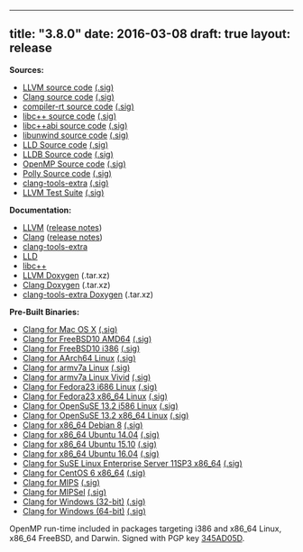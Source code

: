 
---
title: "3.8.0"
date: 2016-03-08
draft: true
layout: release
---

**Sources:**
* [LLVM source code](/3.8.0/llvm-3.8.0.src.tar.xz) [(.sig)](/3.8.0/llvm-3.8.0.src.tar.xz.sig)
* [Clang source code](/3.8.0/cfe-3.8.0.src.tar.xz) [(.sig)](/3.8.0/cfe-3.8.0.src.tar.xz.sig)
* [compiler-rt source code](/3.8.0/compiler-rt-3.8.0.src.tar.xz) [(.sig)](/3.8.0/compiler-rt-3.8.0.src.tar.xz.sig)
* [libc++ source code](/3.8.0/libcxx-3.8.0.src.tar.xz) [(.sig)](/3.8.0/libcxx-3.8.0.src.tar.xz.sig)
* [libc++abi source code](/3.8.0/libcxxabi-3.8.0.src.tar.xz) [(.sig)](/3.8.0/libcxxabi-3.8.0.src.tar.xz.sig)
* [libunwind source code](/3.8.0/libunwind-3.8.0.src.tar.xz) [(.sig)](/3.8.0/libunwind-3.8.0.src.tar.xz.sig)
* [LLD Source code](/3.8.0/lld-3.8.0.src.tar.xz) [(.sig)](/3.8.0/lld-3.8.0.src.tar.xz.sig)
* [LLDB Source code](/3.8.0/lldb-3.8.0.src.tar.xz) [(.sig)](/3.8.0/lldb-3.8.0.src.tar.xz.sig)
* [OpenMP Source code](/3.8.0/openmp-3.8.0.src.tar.xz) [(.sig)](/3.8.0/openmp-3.8.0.src.tar.xz.sig)
* [Polly Source code](/3.8.0/polly-3.8.0.src.tar.xz) [(.sig)](/3.8.0/polly-3.8.0.src.tar.xz.sig)
* [clang-tools-extra](/3.8.0/clang-tools-extra-3.8.0.src.tar.xz) [(.sig)](/3.8.0/clang-tools-extra-3.8.0.src.tar.xz.sig)
* [LLVM Test Suite](/3.8.0/test-suite-3.8.0.src.tar.xz) [(.sig)](/3.8.0/test-suite-3.8.0.src.tar.xz.sig)


**Documentation:**
* [LLVM](/3.8.0/docs/index.html) ([release notes](/3.8.0/docs/ReleaseNotes.html))
* [Clang](/3.8.0/tools/clang/docs/index.html) ([release notes](/3.8.0/tools/clang/docs/ReleaseNotes.html))
* [clang-tools-extra](/3.8.0/tools/clang/tools/extra/docs/index.html)
* [LLD](/3.8.0/tools/lld/docs/index.html)
* [libc++](/3.8.0/projects/libcxx/docs/index.html)
* [LLVM Doxygen](/3.8.0/llvm_doxygen-3.8.0.tar.xz) (.tar.xz)
* [Clang Doxygen](/3.8.0/clang_doxygen-3.8.0.tar.xz) (.tar.xz)
* [clang-tools-extra Doxygen](/3.8.0/clang-tools-extra_doxygen-3.8.0.tar.xz) (.tar.xz)


**Pre-Built Binaries:**
* [Clang for Mac OS X](/3.8.0/clang+llvm-3.8.0-x86_64-apple-darwin.tar.xz) [(.sig)](/3.8.0/clang+llvm-3.8.0-x86_64-apple-darwin.tar.xz.sig)
* [Clang for FreeBSD10 AMD64](/3.8.0/clang+llvm-3.8.0-amd64-unknown-freebsd10.tar.xz) [(.sig)](/3.8.0/clang+llvm-3.8.0-amd64-unknown-freebsd10.tar.xz.sig)
* [Clang for FreeBSD10 i386](/3.8.0/clang+llvm-3.8.0-i386-unknown-freebsd10.tar.xz) [(.sig)](/3.8.0/clang+llvm-3.8.0-i386-unknown-freebsd10.tar.xz.sig)
* [Clang for AArch64 Linux](/3.8.0/clang+llvm-3.8.0-aarch64-linux-gnu.tar.xz) [(.sig)](/3.8.0/clang+llvm-3.8.0-aarch64-linux-gnu.tar.xz.sig)
* [Clang for armv7a Linux](/3.8.0/clang+llvm-3.8.0-armv7a-linux-gnueabihf.tar.xz) [(.sig)](/3.8.0/clang+llvm-3.8.0-armv7a-linux-gnueabihf.tar.xz.sig)
* [Clang for armv7a Linux Vivid](/3.8.0/clang+llvm-3.8.0-linux-armhf-vivid.tar.xz) [(.sig)](/3.8.0/clang+llvm-3.8.0-linux-armhf-vivid.tar.xz.sig)
* [Clang for Fedora23 i686 Linux](/3.8.0/clang+llvm-3.8.0-i686-fedora23.tar.xz) [(.sig)](/3.8.0/clang+llvm-3.8.0-i686-fedora23.tar.xz.sig)
* [Clang for Fedora23 x86\_64 Linux](/3.8.0/clang+llvm-3.8.0-x86_64-fedora23.tar.xz) [(.sig)](/3.8.0/clang+llvm-3.8.0-x86_64-fedora23.tar.xz.sig)
* [Clang for OpenSuSE 13.2 i586 Linux](/3.8.0/clang+llvm-3.8.0-i586-opensuse13.2.tar.xz) [(.sig)](/3.8.0/clang+llvm-3.8.0-i586-opensuse13.2.tar.xz.sig)
* [Clang for OpenSuSE 13.2 x86\_64 Linux](/3.8.0/clang+llvm-3.8.0-x86_64-opensuse13.2.tar.xz) [(.sig)](/3.8.0/clang+llvm-3.8.0-x86_64-opensuse13.2.tar.xz.sig)
* [Clang for x86\_64 Debian 8](/3.8.0/clang+llvm-3.8.0-x86_64-linux-gnu-debian8.tar.xz) [(.sig)](/3.8.0/clang+llvm-3.8.0-x86_64-linux-gnu-debian8.tar.xz.sig)
* [Clang for x86\_64 Ubuntu 14.04](/3.8.0/clang+llvm-3.8.0-x86_64-linux-gnu-ubuntu-14.04.tar.xz) [(.sig)](/3.8.0/clang+llvm-3.8.0-x86_64-linux-gnu-ubuntu-14.04.tar.xz.sig)
* [Clang for x86\_64 Ubuntu 15.10](/3.8.0/clang+llvm-3.8.0-x86_64-linux-gnu-ubuntu-15.10.tar.xz) [(.sig)](/3.8.0/clang+llvm-3.8.0-x86_64-linux-gnu-ubuntu-15.10.tar.xz.sig)
* [Clang for x86\_64 Ubuntu 16.04](/3.8.0/clang+llvm-3.8.0-x86_64-linux-gnu-ubuntu-16.04.tar.xz) [(.sig)](/3.8.0/clang+llvm-3.8.0-x86_64-linux-gnu-ubuntu-16.04.tar.xz.sig)
* [Clang for SuSE Linux Enterprise Server 11SP3 x86\_64](/3.8.0/clang+llvm-3.8.0-x86_64-sles11.3-linux-gnu.tar.xz) [(.sig)](/3.8.0/clang+llvm-3.8.0-x86_64-sles11.3-linux-gnu.tar.xz.sig)
* [Clang for CentOS 6 x86\_64](/3.8.0/clang+llvm-3.8.0-linux-x86_64-centos6.tar.xz) [(.sig)](/3.8.0/clang+llvm-3.8.0-linux-x86_64-centos6.tar.xz.sig)
* [Clang for MIPS](/3.8.0/clang+llvm-3.8.0-mips-linux-gnu.tar.xz) [(.sig)](/3.8.0/clang+llvm-3.8.0-mips-linux-gnu.tar.xz.sig)
* [Clang for MIPSel](/3.8.0/clang+llvm-3.8.0-mipsel-linux-gnu.tar.xz) [(.sig)](/3.8.0/clang+llvm-3.8.0-mipsel-linux-gnu.tar.xz.sig)
* [Clang for Windows (32-bit)](/3.8.0/LLVM-3.8.0-win32.exe) [(.sig)](/3.8.0/LLVM-3.8.0-win32.exe.sig)
* [Clang for Windows (64-bit)](/3.8.0/LLVM-3.8.0-win64.exe) [(.sig)](/3.8.0/LLVM-3.8.0-win64.exe.sig)


OpenMP run-time included in packages targeting i386 and x86\_64 Linux, x86\_64 FreeBSD, and Darwin.
Signed with PGP key [345AD05D](/3.8.0/hans-gpg-key.asc).
